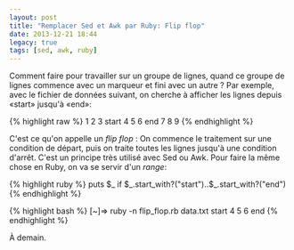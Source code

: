 ```yaml
---
layout: post
title: "Remplacer Sed et Awk par Ruby: Flip flop"
date: 2013-12-21 18:44
legacy: true
tags: [sed, awk, ruby]
---
```




Comment faire pour travailler sur un groupe de lignes, quand ce groupe
de lignes commence avec un marqueur et fini avec un autre ?
Par exemple, avec le fichier de données suivant, on cherche à afficher
les lignes depuis «start» jusqu'à «end»:

{% highlight raw %}
1
2
3
start
4
5
6
end
7
8
9
{% endhighlight %}

<!-- more -->

C'est ce qu'on appelle un *flip flop* : On commence le traitement sur une
condition de départ, puis on traite toutes les lignes jusqu'à une
condition d'arrêt. C'est un principe très utilisé avec Sed ou Awk.
Pour faire la même chose en Ruby, on va se servir d'un *range*:

{% highlight ruby %}
puts $_ if $_.start_with?("start")..$_.start_with?("end")
{% endhighlight %}

{% highlight bash %}
[~]⇒ ruby -n flip_flop.rb data.txt
start
4
5
6
end
{% endhighlight %}




À demain.



